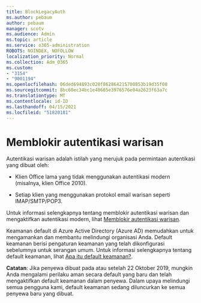 ```yaml
---
title: BlockLegacyAuth
ms.author: pebaum
author: pebaum
manager: scotv
ms.audience: Admin
ms.topic: article
ms.service: o365-administration
ROBOTS: NOINDEX, NOFOLLOW
localization_priority: Normal
ms.collection: Adm_O365
ms.custom:
- "3154"
- "9001194"
ms.openlocfilehash: 06ded694893c020f862864215700853b19d35f08
ms.sourcegitcommit: 8bc60ec34bc1e40685e3976576e04a2623f63a7c
ms.translationtype: MT
ms.contentlocale: id-ID
ms.lasthandoff: 04/15/2021
ms.locfileid: "51820181"
---
```

# <a name="blocking-legacy-authentication"></a>Memblokir autentikasi warisan

Autentikasi warisan adalah istilah yang merujuk pada permintaan autentikasi yang dibuat oleh:

- Klien Office lama yang tidak menggunakan autentikasi modern (misalnya, klien Office 2010).

- Setiap klien yang menggunakan protokol email warisan seperti IMAP/SMTP/POP3.

Untuk informasi selengkapnya tentang memblokir autentikasi warisan dan mengaktifkan autentikasi modern, lihat [Memblokir autentikasi warisan](https://docs.microsoft.com/azure/active-directory/conditional-access/concept-conditional-access-block-legacy-authentication).

Keamanan default di Azure Active Directory (Azure AD) memudahkan untuk mengamankan dan membantu melindungi organisasi Anda. Default keamanan berisi pengaturan keamanan yang telah dikonfigurasi sebelumnya untuk serangan umum.
Untuk informasi selengkapnya tentang default keamanan, lihat [Apa itu default keamanan?](https://docs.microsoft.com/azure/active-directory/fundamentals/concept-fundamentals-security-defaults). 

**Catatan**: Jika penyewa dibuat pada atau setelah 22 Oktober 2019, mungkin Anda mengalami perilaku aman secara default yang baru dan telah mengaktifkan default keamanan dalam penyewa.  Dalam upaya melindungi semua pengguna kami, default keamanan sedang diluncurkan ke semua penyewa baru yang dibuat.
